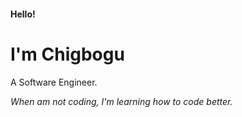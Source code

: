 #### Hello!

# I'm Chigbogu

A Software Engineer.

*When am not coding, I'm learning how to code better.*
